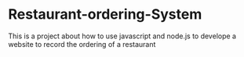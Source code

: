 # Restaurant-ordering-System
This is  a project about how to use javascript and node.js to develope a website to record the ordering of a restaurant
